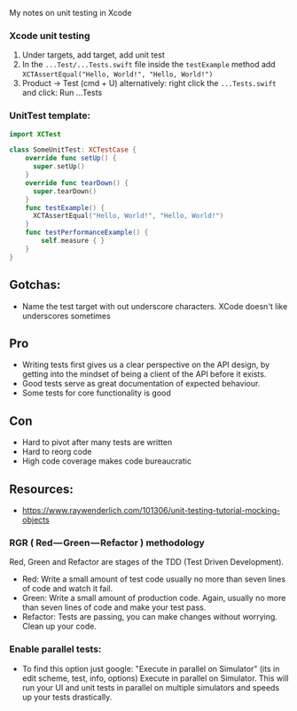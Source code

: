 My notes on unit testing in Xcode <!--more-->

### Xcode unit testing
1. Under targets, add target, add unit test
2. In the `...Test/...Tests.swift` file inside the `testExample` method add `XCTAssertEqual("Hello, World!", "Hello, World!")`
3. Product -> Test (cmd + U) alternatively: right click the `...Tests.swift` and click: Run  ...Tests

### UnitTest template:
```swift
import XCTest

class SomeUnitTest: XCTestCase {
    override func setUp() {
      super.setUp()
    }
    override func tearDown() {
      super.tearDown()
    }
    func testExample() {
      XCTAssertEqual("Hello, World!", "Hello, World!")
    }
    func testPerformanceExample() {
        self.measure { }
    }
}
```

## Gotchas:
- Name the test target with out underscore characters. XCode doesn't like underscores sometimes

## Pro
- Writing tests first gives us a clear perspective on the API design, by getting into the mindset of being a client of the API before it exists.
- Good tests serve as great documentation of expected behaviour.
- Some tests for core functionality is good

## Con
- Hard to pivot after many tests are written
- Hard to reorg code
- High code coverage makes code bureaucratic

## Resources:
- https://www.raywenderlich.com/101306/unit-testing-tutorial-mocking-objects

### RGR ( Red — Green — Refactor ) methodology
Red, Green and Refactor are stages of the TDD (Test Driven Development).

- Red: Write a small amount of test code usually no more than seven lines of code and watch it fail.
- Green: Write a small amount of production code. Again, usually no more than seven lines of code and make your test pass.
- Refactor: Tests are passing, you can make changes without worrying. Clean up your code.

### Enable parallel tests:
- To find this option just google: "Execute in parallel on Simulator" (its in edit scheme, test, info, options)
Execute in parallel on Simulator. This will run your UI and unit tests in parallel on multiple simulators and speeds up your tests drastically.
